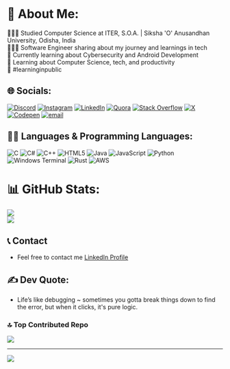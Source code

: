# 💫 About Me:
👩🏻‍🎓 Studied Computer Science at ITER, S.O.A. | Siksha 'O' Anusandhan University, Odisha, India<br>👩🏻‍💻 Software Engineer sharing about my journey and learnings in tech<br>💭 Currently learning about Cybersecurity and Android Development<br>🎨 Learning about Computer Science, tech, and productivity <br>🌷 #learninginpublic <br>


## 🌐 Socials:
[![Discord](https://img.shields.io/badge/Discord-%237289DA.svg?logo=discord&logoColor=white)](https://discord.gg/yoursoumendra_) [![Instagram](https://img.shields.io/badge/Instagram-%23E4405F.svg?logo=Instagram&logoColor=white)](https://instagram.com/yoursomu__) [![LinkedIn](https://img.shields.io/badge/LinkedIn-%230077B5.svg?logo=linkedin&logoColor=white)](https://linkedin.com/in/https://www.linkedin.com/in/soumendra-sethy) [![Quora](https://img.shields.io/badge/Quora-%23B92B27.svg?logo=Quora&logoColor=white)](https://quora.com/profile/https://www.quora.com/profile/SOUMENDRA-SETHY-2) [![Stack Overflow](https://img.shields.io/badge/-Stackoverflow-FE7A16?logo=stack-overflow&logoColor=white)](https://stackoverflow.com/users/https://stackoverflow.com/users/28815944/soumendra-sethy?tab=profile) [![X](https://img.shields.io/badge/X-black.svg?logo=X&logoColor=white)](https://x.com/@sethy_soumendra) [![Codepen](https://img.shields.io/badge/Codepen-000000?logo=codepen&logoColor=white)](https://codepen.io/https://codepen.io/yoursoumendra) [![email](https://img.shields.io/badge/Email-D14836?logo=gmail&logoColor=white)](mailto:yoursoumendra@gmail.com) 


## 👨‍💻 Languages & Programming Languages:
![C](https://img.shields.io/badge/c-%2300599C.svg?style=for-the-badge&logo=c&logoColor=white) ![C#](https://img.shields.io/badge/c%23-%23239120.svg?style=for-the-badge&logo=csharp&logoColor=white) ![C++](https://img.shields.io/badge/c++-%2300599C.svg?style=for-the-badge&logo=c%2B%2B&logoColor=white) ![HTML5](https://img.shields.io/badge/html5-%23E34F26.svg?style=for-the-badge&logo=html5&logoColor=white) ![Java](https://img.shields.io/badge/java-%23ED8B00.svg?style=for-the-badge&logo=openjdk&logoColor=white) ![JavaScript](https://img.shields.io/badge/javascript-%23323330.svg?style=for-the-badge&logo=javascript&logoColor=%23F7DF1E) ![Python](https://img.shields.io/badge/python-3670A0?style=for-the-badge&logo=python&logoColor=ffdd54) ![Windows Terminal](https://img.shields.io/badge/Windows%20Terminal-%234D4D4D.svg?style=for-the-badge&logo=windows-terminal&logoColor=white) ![Rust](https://img.shields.io/badge/rust-%23000000.svg?style=for-the-badge&logo=rust&logoColor=white) ![AWS](https://img.shields.io/badge/AWS-%23FF9900.svg?style=for-the-badge&logo=amazon-aws&logoColor=white)


# 📊 GitHub Stats:
![](https://github-readme-stats.vercel.app/api?username=yoursoumendra&theme=dark&hide_border=false&include_all_commits=false&count_private=false)<br/>
![](https://nirzak-streak-stats.vercel.app/?user=yoursoumendra&theme=dark&hide_border=false)<br/>

## 📞 Contact
- Feel free to contact me [LinkedIn Profile](https://www.linkedin.com/in/soumendra-sethy/) 

## ✍️ Dev Quote:
- Life’s like debugging ~ sometimes you gotta break things down to find the error, but when it clicks, it's pure logic.
          

### 🔝 Top Contributed Repo
![](https://github-contributor-stats.vercel.app/api?username=yoursoumendra&limit=5&theme=dark&combine_all_yearly_contributions=true)

---
[![](https://visitcount.itsvg.in/api?id=yoursoumendra&icon=0&color=0)](https://visitcount.itsvg.in)
